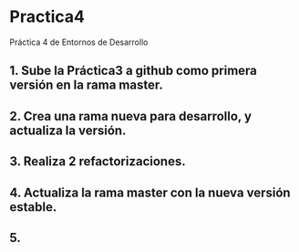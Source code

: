 # Practica4
Práctica 4 de Entornos de Desarrollo

## 1. Sube la Práctica3 a github como primera versión en la rama master.


## 2. Crea una rama nueva para desarrollo, y actualiza la versión.


## 3. Realiza 2 refactorizaciones.


## 4. Actualiza la rama master con la nueva versión estable.


## 5.
